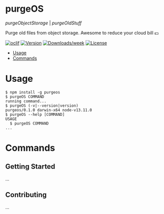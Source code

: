 purgeOS
=======

*purgeObjectStorage* | *purgeOldStuff*

Purge old files from object storage.
Awesome to reduce your cloud bill 💵

[![oclif](https://img.shields.io/badge/cli-oclif-brightgreen.svg)](https://oclif.io)
[![Version](https://img.shields.io/npm/v/purgeOS.svg)](https://npmjs.org/package/purgeOS)
[![Downloads/week](https://img.shields.io/npm/dw/purgeOS.svg)](https://npmjs.org/package/purgeOS)
[![License](https://img.shields.io/npm/l/purgeOS.svg)](https://github.com/https://github.com/skn0tt/purgeOS/blob/master/package.json)

<!-- toc -->
* [Usage](#usage)
* [Commands](#commands)
<!-- tocstop -->
# Usage
<!-- usage -->
```sh-session
$ npm install -g purgeos
$ purgeOS COMMAND
running command...
$ purgeOS (-v|--version|version)
purgeos/0.1.0 darwin-x64 node-v13.11.0
$ purgeOS --help [COMMAND]
USAGE
  $ purgeOS COMMAND
...
```
<!-- usagestop -->
# Commands
<!-- commands -->

<!-- commandsstop -->

## Getting Started

...

## Contributing

...
